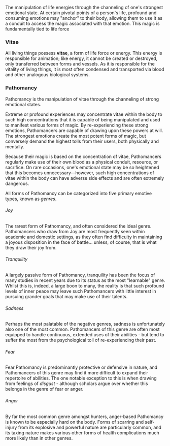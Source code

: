 The manipulation of life energies through the channeling of one's strongest emotional state. At certain pivotal points of a person's life, profound and consuming emotions may "anchor" to their body, allowing them to use it as a conduit to access the magic associated with that emotion. This magic is fundamentally tied to life force

### Vitae

All living things possess **vitae**, a form of life force or energy. This energy is responsible for animation; like energy, it cannot be created or destroyed, only transferred between forms and vessels. As it is responsible for the vitality of living things, it is most often condensed and transported via blood and other analogous biological systems.

### Pathomancy

Pathomancy is the manipulation of vitae through the channeling of strong emotional states. 

Extreme or profound experiences may concentrate vitae within the body to such high concentrations that it is capable of being manipulated and used to manifest various forms of magic. By re-experiencing these strong emotions, Pathomancers are capable of drawing upon these powers at will. The strongest emotions create the most potent forms of magic, but conversely demand the highest tolls from their users, both physically and mentally.

Because their magic is based on the concentration of vitae, Pathomancers regularly make use of their own blood as a physical conduit, resource, or sacrifice. On rare occasions, one's emotional state may be so heightened that this becomes unnecessary—however, such high concentrations of vitae within the body can have adverse side effects and are often extremely dangerous.

All forms of Pathomancy can be categorized into five primary emotive types, known as *genres*. 

###### Joy
The rarest form of Pathomancy, and often considered the ideal genre. Pathomancers who draw from Joy are most frequently seen within academic and domestic settings, as they often find difficulty in maintaining a joyous disposition in the face of battle... unless, of course, that is what they draw their joy from.

###### Tranquility
A largely passive form of Pathomancy, tranquility has been the focus of many studies in recent years due to its status as the most "learnable" genre. Whilst this is, indeed, a large boon to many, the reality is that such profound levels of inner peace may leave such Pathomancers with little interest in pursuing grander goals that may make use of their talents.

###### Sadness
Perhaps the most palatable of the negative genres, sadness is unfortunately also one of the most common. Pathomancers of this genre are often most equipped to handle continuous, extended uses of their abilities - but tend to suffer the most from the psychological toll of re-experiencing their past.

###### Fear
Fear Pathomancy is predominantly protective or defensive in nature, and Pathomancers of this genre may find it more difficult to expand their repertoire of abilities. The one notable exception to this is when drawing from feelings of *disgust* - although scholars argue over whether this belongs in the genre of fear or anger.

###### Anger
By far the most common genre amongst hunters, anger-based Pathomancy is known to be especially hard on the body. Forms of scarring and self-injury from its explosive and powerful nature are particularly common, and its taxing nature makes various other forms of health complications much more likely than in other genres.
